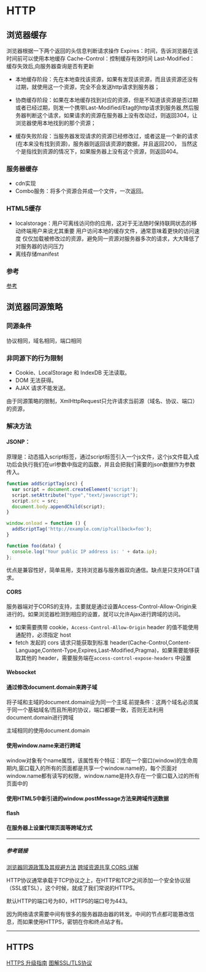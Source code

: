 # HTTP

## 浏览器缓存

浏览器根据一下两个返回的头信息判断请求操作
Expires：时间，告诉浏览器在该时间前可以使用本地缓存
Cache-Control：控制缓存有效时间
Last-Modified：缓存失效后,向服务器查询是否有更新

- 本地缓存阶段：先在本地查找该资源，如果有发现该资源，而且该资源还没有过期，就使用这一个资源，完全不会发送http请求到服务器；
- 协商缓存阶段：如果在本地缓存找到对应的资源，但是不知道该资源是否过期或者已经过期，则发一个携带Last-Modified/Etag的http请求到服务器,然后服务器判断这个请求，如果请求的资源在服务器上没有改动过，则返回304，让浏览器使用本地找到的那个资源；

- 缓存失败阶段：当服务器发现请求的资源已经修改过，或者这是一个新的请求(在本来没有找到资源)，服务器则返回该资源的数据，并且返回200， 当然这个是指找到资源的情况下，如果服务器上没有这个资源，则返回404。

### 服务器缓存

- cdn实现
- Combo服务：将多个资源合并成一个文件，一次返回。

### HTML5缓存

- localstorage：用户可离线访问你的应用，这对于无法随时保持联网状态的移动终端用户来说尤其重要
  用户访问本地的缓存文件，通常意味着更快的访问速度
  仅仅加载被修改过的资源，避免同一资源对服务器多次的请求，大大降低了对服务器的访问压力
- 离线存储manifest

### 参考
[参考](http://imweb.io/topic/55c6f9bac222e3af6ce235b9)

## 浏览器同源策略

### 同源条件

协议相同，域名相同，端口相同

### 非同源下的行为限制

- Cookie、LocalStorage 和 IndexDB 无法读取。
- DOM 无法获得。
- AJAX 请求不能发送。

由于同源策略的限制，XmlHttpRequest只允许请求当前源（域名、协议、端口）的资源，

### 解决方法

#### JSONP：

原理是：动态插入script标签，通过script标签引入一个js文件，这个js文件载入成功后会执行我们在url参数中指定的函数，并且会把我们需要的json数据作为参数传入。

```js
function addScriptTag(src) {
  var script = document.createElement('script');
  script.setAttribute("type","text/javascript");
  script.src = src;
  document.body.appendChild(script);
}

window.onload = function () {
  addScriptTag('http://example.com/ip?callback=foo');
}

function foo(data) {
  console.log('Your public IP address is: ' + data.ip);
};
```

优点是兼容性好，简单易用，支持浏览器与服务器双向通信。缺点是只支持GET请求。

#### CORS

服务器端对于CORS的支持，主要就是通过设置Access-Control-Allow-Origin来进行的。如果浏览器检测到相应的设置，就可以允许Ajax进行跨域的访问。

- 如果需要携带 cookie，`Access-Control-Allow-Origin` header 的值不能使用通配符，必须指定 host
- fetch 发起的 cors 请求只能获取到标准 header(Cache-Control,Content-Language,Content-Type,Expires,Last-Modified,Pragma)，如果需要能够获取其他的 header，需要服务端在`access-control-expose-headers` 中设置

#### Websocket

#### 通过修改document.domain来跨子域

将子域和主域的document.domain设为同一个主域.前提条件：这两个域名必须属于同一个基础域名!而且所用的协议，端口都要一致，否则无法利用document.domain进行跨域

主域相同的使用document.domain

#### 使用window.name来进行跨域

window对象有个name属性，该属性有个特征：即在一个窗口(window)的生命周期内,窗口载入的所有的页面都是共享一个window.name的，每个页面对window.name都有读写的权限，window.name是持久存在一个窗口载入过的所有页面中的

#### 使用HTML5中新引进的window.postMessage方法来跨域传送数据

#### flash

#### 在服务器上设置代理页面等跨域方式

* * * * *

##### 参考链接 

[浏览器同源政策及其规避方法](http://www.ruanyifeng.com/blog/2016/04/same-origin-policy.html)
[跨域资源共享 CORS 详解](http://www.ruanyifeng.com/blog/2016/04/cors.html)

HTTP协议通常承载于TCP协议之上，在HTTP和TCP之间添加一个安全协议层（SSL或TSL），这个时候，就成了我们常说的HTTPS。

默认HTTP的端口号为80，HTTPS的端口号为443。

因为网络请求需要中间有很多的服务器路由器的转发。中间的节点都可能篡改信息，而如果使用HTTPS，密钥在你和终点站才有。

*****

## HTTPS

[HTTPS 升级指南](http://www.ruanyifeng.com/blog/2016/08/migrate-from-http-to-https.html)
[图解SSL/TLS协议](http://www.ruanyifeng.com/blog/2014/09/illustration-ssl.html)

